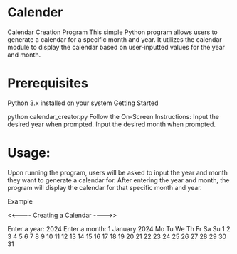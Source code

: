 # Calender
Calendar Creation Program
This simple Python program allows users to generate a calendar for a specific month and year. It utilizes the calendar module to display the calendar based on user-inputted values for the year and month.

# Prerequisites
Python 3.x installed on your system
Getting Started

python calendar_creator.py
Follow the On-Screen Instructions:
Input the desired year when prompted.
Input the desired month when prompted.

# Usage:
Upon running the program, users will be asked to input the year and month they want to generate a calendar for.
After entering the year and month, the program will display the calendar for that specific month and year.

Example

<<---- Creating a Calendar ---->>

Enter a year: 2024
Enter a month: 1
    January 2024
Mo Tu We Th Fr Sa Su
 1  2  3  4  5  6  7
 8  9 10 11 12 13 14
15 16 17 18 19 20 21
22 23 24 25 26 27 28
29 30 31

